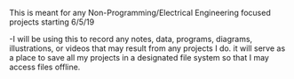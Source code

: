This is meant for any Non-Programming/Electrical Engineering focused projects starting 6/5/19

-I will be using this to record any notes, data, programs, diagrams, illustrations, or videos that may result from any projects I do.
 it will serve as a place to save all my projects in a designated file system so that I may access files offline.
 
